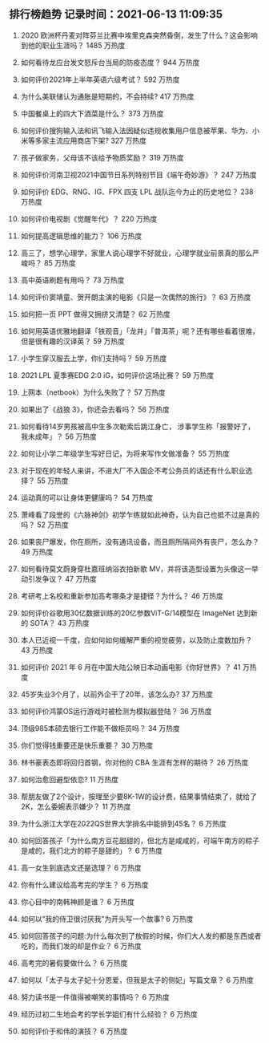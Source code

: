 
## 排行榜趋势 记录时间：2021-06-13 11:09:35
  
  1. 2020 欧洲杯丹麦对阵芬兰比赛中埃里克森突然昏倒，发生了什么？这会影响到他的职业生涯吗？ 1485 万热度
    
  2. 如何看待龙应台发文怒斥台当局的防疫态度？ 944 万热度
    
  3. 如何评价2021年上半年英语六级考试？ 592 万热度
    
  4. 为什么美联储认为通胀是短期的，不会持续? 417 万热度
    
  5. 中国餐桌上的四大下酒菜是什么？ 373 万热度
    
  6. 如何评价搜狗输入法和讯飞输入法因疑似违规收集用户信息被苹果、华为、小米等多家主流应用商店下架? 327 万热度
    
  7. 孩子做家务，父母该不该给予物质奖励？ 319 万热度
    
  8. 如何评价河南卫视2021中国节日系列特别节目《端午奇妙游》？ 247 万热度
    
  9. 如何评价 EDG、RNG、IG、FPX 四支 LPL 战队迄今为止的历史地位？ 238 万热度
    
  10. 如何评价电视剧《觉醒年代》？ 220 万热度
    
  11. 如何提高逻辑思维的能力？ 106 万热度
    
  12. 高三了，想学心理学，家里人说心理学不好就业，心理学就业前景真的那么严峻吗？ 85 万热度
    
  13. 高中英语刷题有用吗？ 73 万热度
    
  14. 如何评价窦靖童、贺开朗主演的电影《只是一次偶然的旅行》？ 63 万热度
    
  15. 如何把一页 PPT 做得又拥挤又清楚？ 62 万热度
    
  16. 如何用英语优雅地翻译「铁观音」「龙井」「普洱茶」呢？还有哪些看着很难，但是很有趣的汉译英？ 59 万热度
    
  17. 小学生穿汉服去上学，你们支持吗？ 59 万热度
    
  18. 2021 LPL 夏季赛EDG 2:0 iG，如何评价这场比赛？ 59 万热度
    
  19. 上网本（netbook）为什么失败了？ 57 万热度
    
  20. 如果出了《战狼 3》，你还会去看吗？ 56 万热度
    
  21. 如何看待14岁男孩被高中生多次勒索后跳江身亡， 涉事学生称「报警好了，我未成年」？ 56 万热度
    
  22. 如何让小学二年级学生写好日记，为将来写作文做准备？ 55 万热度
    
  23. 对于现在的年轻人来讲，不进大厂不入国企不考公务员的话还有什么职业选择？ 55 万热度
    
  24. 运动真的可以让身体更健康吗？ 54 万热度
    
  25. 萧峰看了段誉的《六脉神剑》初学乍练就如此神奇，认为自己也抵不过是真的吗？ 52 万热度
    
  26. 如果丧尸爆发，你在厕所，没有通讯设备，而且厕所隔间外有丧尸，怎么办？ 49 万热度
    
  27. 如何看待莫文蔚身穿杜嘉班纳浴衣拍新歌 MV，并将该造型设置为头像这一举动引发争议？ 47 万热度
    
  28. 考研考上名校和重新参加高考哪条才是捷径？为什么？ 46 万热度
    
  29. 如何评价谷歌用30亿数据训练的20亿参数ViT-G/14模型在 ImageNet 达到新的 SOTA？ 43 万热度
    
  30. 本人已近视一千度，应如何如何缓解严重的视觉疲劳，以及防止度数加升？ 43 万热度
    
  31. 如何评价 2021 年 6 月在中国大陆公映日本动画电影《你好世界》？ 41 万热度
    
  32. 45岁失业3个月了，以前外企干了20年，该怎么办? 37 万热度
    
  33. 如何评价鸿蒙OS运行游戏时被检测为模拟器登陆？ 36 万热度
    
  34. 顶级985本硕去银行工作能不做柜员吗？ 34 万热度
    
  35. 你们觉得钱重要还是快乐重要？ 30 万热度
    
  36. 林书豪表态即将回归首钢，你对他的 CBA 生涯有怎样的期待？ 26 万热度
    
  37. 如何治愈回避型依恋? 11 万热度
    
  38. 帮朋友做了2个设计，按理至少要8K-1W的设计费，结果事情结束了，就给了2K，怎么委婉表示嫌少？ 11 万热度
    
  39. 为什么浙江大学在2022QS世界大学排名中能排到45名？ 6 万热度
    
  40. 如何回答孩子「为什么南方豆花甜甜的，但北方是咸咸的，可端午南方的粽子是咸的，我们北方的粽子是甜的」？ 6 万热度
    
  41. 高一女生到底选文还是选理？ 6 万热度
    
  42. 你有什么建议给高考完的学生？ 6 万热度
    
  43. 你心目中的南韩神颜是谁？ 6 万热度
    
  44. 如何以“我的侍卫很讨厌我”为开头写一个故事? 6 万热度
    
  45. 如何回答孩子的问题:为什么每次到了放假的时候，你们大人发的都是东西或者吃的，而我们发的却是作业？ 6 万热度
    
  46. 高考完的暑假要做什么？ 6 万热度
    
  47. 如何以「太子与太子妃十分恩爱，但我是太子的侧妃」写篇文章？ 6 万热度
    
  48. 努力读书是一件值得被嘲笑的事情吗？ 6 万热度
    
  49. 经历过初二生地会考的学长学姐们有什么经验？ 6 万热度
    
  50. 如何评价于和伟的演技？ 6 万热度
    